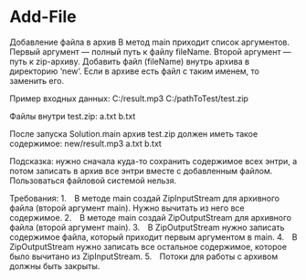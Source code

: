 # Add-File
Добавление файла в архив
В метод main приходит список аргументов.
Первый аргумент — полный путь к файлу fileName.
Второй аргумент — путь к zip-архиву.
Добавить файл (fileName) внутрь архива в директорию ‘new‘.
Если в архиве есть файл с таким именем, то заменить его.

Пример входных данных:
C:/result.mp3
C:/pathToTest/test.zip

Файлы внутри test.zip:
a.txt
b.txt

После запуска Solution.main архив test.zip должен иметь такое содержимое:
new/result.mp3
a.txt
b.txt

Подсказка: нужно сначала куда-то сохранить содержимое всех энтри, а потом записать в архив все энтри вместе с добавленным файлом.
Пользоваться файловой системой нельзя.


Требования:
1. В методе main создай ZipInputStream для архивного файла (второй аргумент main). Нужно вычитать из него все содержимое.
2. В методе main создай ZipOutputStream для архивного файла (второй аргумент main).
3. В ZipOutputStream нужно записать содержимое файла, который приходит первым аргументом в main.
4. В ZipOutputStream нужно записать все остальное содержимое, которое было вычитано из ZipInputStream.
5. Потоки для работы с архивом должны быть закрыты.
